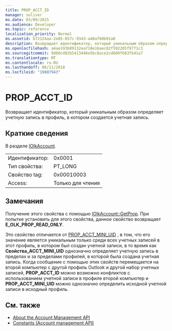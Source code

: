 ```yaml
---
title: PROP_ACCT_ID
manager: soliver
ms.date: 03/09/2015
ms.audience: Developer
ms.topic: reference
localization_priority: Normal
ms.assetid: b72124aa-2e85-057c-9343-a40af60b91a0
description: Возвращает идентификатор, который уникальным образом определяет учетную запись в профиль, в котором создается учетная запись.
ms.openlocfilehash: a4ae193b89132ea718e16aec82f592205f9771c3
ms.sourcegitcommit: 9d60cd82b5413446e5bc8ace2cd689f683fb41a7
ms.translationtype: MT
ms.contentlocale: ru-RU
ms.lasthandoff: 06/11/2018
ms.locfileid: "19807943"
---
```

# <a name="propacctid"></a>PROP_ACCT_ID

Возвращает идентификатор, который уникальным образом определяет учетную запись в профиль, в котором создается учетная запись.
  
## <a name="quick-info"></a>Краткие сведения

В разделе [IOlkAccount](iolkaccount.md).
  
|||
|:-----|:-----|
|Идентификатор:  <br/> |0x0001  <br/> |
|Тип свойства:  <br/> |PT_LONG  <br/> |
|Свойство tag:  <br/> |0x00010003  <br/> |
|Access:  <br/> |Только для чтения  <br/> |
   
## <a name="remarks"></a>Замечания

Получение этого свойства с помощью [IOlkAccount::GetProp](iolkaccount-getprop.md). При попытке установить для этого свойства, данное свойство возвращает **E_OLK_PROP_READ_ONLY**. 
  
Это свойство отличается от [PROP_ACCT_MINI_UID](prop_acct_mini_uid.md) , в том, что его значение является уникальным только среди всех учетных записей в этот профиль, в котором был создан учетной записи, в то время как **Свойства\_ACCT_MINI_UID** однозначно определяет учетную запись в пределах и за пределами профилей, в которой была создана учетная запись. Когда сообщение с помощью этих свойств перемещается на второй компьютер с другой профиль Outlook и другой набор учетных записей, **PROP_ACCT_ID** можно возможно конфликтов с использованием учетной записи в профиле второй компьютер и **PROP_ACCT_MINI_UID** можно однозначно определить исходной учетной записи в исходный профиль. 
  
## <a name="see-also"></a>См. также

- [About the Account Management API](about-the-account-management-api.md)  
- [Constants (Account management API)](constants-account-management-api.md)

